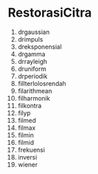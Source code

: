 # RestorasiCitra

1. drgaussian
2. drimpuls
3. dreksponensial
4. drgamma
5. drrayleigh
6. druniform
7. drperiodik
8. fillterlolosrendah
9. filarithmean
10. filharmonik
11. filkontra
12. filyp
13. filmed
14. filmax
15. filmin
16. filmid
17. frekuensi
18. inversi
19. wiener
